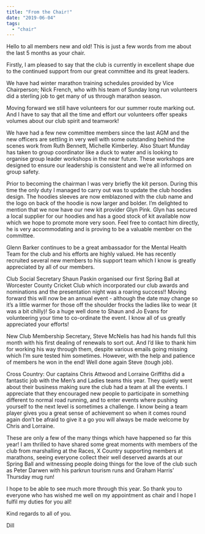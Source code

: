 ```yaml
---
title: "From the Chair!"
date: "2019-06-04"
tags: 
  - "chair"
---
```


Hello to all members new and old! This is just a few words from me about the last 5 months as your chair.

Firstly, I am pleased to say that the club is currently in excellent shape due to the continued support from our great committee and its great leaders.

We have had winter marathon training schedules provided by Vice Chairperson; Nick French, who with his team of Sunday long run volunteers did a sterling job to get many of us through marathon season.

Moving forward we still have volunteers for our summer route marking out. And I have to say that all the time and effort our volunteers offer speaks volumes about our club spirit and teamwork!

We have had a few new committee members since the last AGM and the new officers are settling in very well with some outstanding behind the scenes work from Ruth Bennett, Michelle Kimberley. Also Stuart Munday has taken to group coordinator like a duck to water and is looking to organise group leader workshops in the near future. These workshops are designed to ensure our leadership is consistent and we’re all informed on group safety.

Prior to becoming the chairman I was very briefly the kit person. During this time the only duty I managed to carry out was to update the club hoodies design. The hoodies sleeves are now emblazoned with the club name and the logo on back of the hoodie is now larger and bolder. I’m delighted to mention that we now have our new kit provider Glyn Pink. Glyn has secured a local supplier for our hoodies and has a good stock of kit available now which we hope to promote more very soon. Feel free to contact him directly, he is very accommodating and is proving to be a valuable member on the committee.

Glenn Barker continues to be a great ambassador for the Mental Health Team for the club and his efforts are highly valued. He has recently recruited several new members to his support team which I know is greatly appreciated by all of our members.

Club Social Secretary Shaun Paskin organised our first Spring Ball at Worcester County Cricket Club which incorporated our club awards and nominations and the presentation night was a roaring success!! Moving forward this will now be an annual event - although the date may change so it’s a little warmer for those off the shoulder frocks the ladies like to wear (it was a bit chilly)! So a huge well done to Shaun and Jo Evans for volunteering your time to co-ordinate the event. I know all of us greatly appreciated your efforts!

New Club Membership Secretary, Steve McNelis has had his hands full this month with his first dealing of renewals to sort out. And I’d like to thank him for working his way through them, despite various emails going missing which I’m sure tested him sometimes. However, with the help and patience of members he won in the end! Well done again Steve (tough job).

Cross Country: Our captains Chris Attwood and Lorraine Griffiths did a fantastic job with the Men’s and Ladies teams this year. They quietly went about their business making sure the club had a team at all the events. I appreciate that they encouraged new people to participate in something different to normal road running, and to enter events where pushing yourself to the next level is sometimes a challenge. I know being a team player gives you a great sense of achievement so when it comes round again don’t be afraid to give it a go you will always be made welcome by Chris and Lorraine.

These are only a few of the many things which have happened so far this year! I am thrilled to have shared some great moments with members of the club from marshalling at the Races, X Country supporting members at marathons, seeing everyone collect their well deserved awards at our Spring Ball and witnessing people doing things for the love of the club such as Peter Darwen with his parkrun tourism runs and Graham Harris’ Thursday mug run!

I hope to be able to see much more through this year. So thank you to everyone who has wished me well on my appointment as chair and I hope I fulfil my duties for you all!

Kind regards to all of you.

Dill
